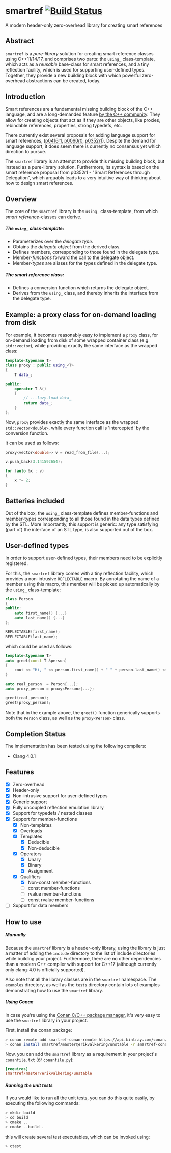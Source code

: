 # smartref [![Build Status](https://travis-ci.org/erikvalkering/smartref.svg?branch=master)](https://travis-ci.org/erikvalkering/smartref)
A modern header-only zero-overhead library for creating smart references

## Abstract

`smartref` is a *pure-library* solution for creating smart reference classes using C++11/14/17, and comprises two parts: the `using_` class-template, which acts as a *reusable* base-class for smart references, and a tiny reflection facility, which is used for supporting user-defined types. Together, they provide a new building block with which powerful zero-overhead abstractions can be created, today.

## Introduction

Smart references are a fundamental missing building block of the C++ language, and are a long-demanded feature [by the C++ community](http://www.open-std.org/jtc1/sc22/wg21/docs/papers/1990/WG21%201990/X3J16_90%20WG21%20Request%20for%20Consideration%20-%20Overloadable%20Unary%20operator.pdf). They allow for creating objects that act as if they are other objects, like proxies, rebindable references, properties, strong typedefs, etc.

There currently exist several proposals for adding language support for smart references, ([p0416r1](https://wg21.link/p0416r1), [p0060r0](https://wg21.link/p0060r0), [p0352r1](https://wg21.link/p0352r1)). Despite the demand for language support, it does seem there is currently no consensus yet which direction to pursue.

The `smartref` library is an attempt to provide this missing building block, but instead as a pure-library solution. Furthermore, its syntax is based on the smart reference proposal from p0352r1 - "Smart References through Delegation", which arguably leads to a very intuitive way of thinking about how to design smart references.

## Overview

The core of the `smartref` library is the `using_` class-template, from which _smart reference_-classes can derive.

##### The `using_` class-template:
* Parameterizes over the *delegate type*.
* Obtains the *delegate object* from the derived class.
* Defines members, corresponding to those found in the delegate type.
* Member-*functions* forward the call to the delegate object.
* Member-*types* are aliases for the types defined in the delegate type.

##### The smart reference class:
* Defines a conversion function which returns the delegate object.
* Derives from the `using_` class, and thereby inherits the interface from the delegate type.

## Example: a proxy class for on-demand loading from disk

For example, it becomes reasonably easy to implement a `proxy` class, for on-demand loading from disk of some wrapped container class (e.g. `std::vector`), while providing exactly the same interface as the wrapped class:

```c++
template<typename T>
class proxy : public using_<T>
{
    T data_;

public:
    operator T &()
    {
        // ...lazy-load data_
        return data_;
    }
};
```

Now, `proxy` provides exactly the same interface as the wrapped `std::vector<double>`, while every function call is 'intercepted' by the conversion function.

It can be used as follows:
```c++
proxy<vector<double>> v = read_from_file(...);

v.push_back(3.141592654);

for (auto &x : v)
{
    x *= 2;
}
```

## Batteries included

Out of the box, the `using_` class-template defines member-functions and member-types corresponding to all those found in the data types defined by the STL. More importantly, this support is generic: any type satisfying (part of) the interface of an STL type, is also supported out of the box.

## User-defined types

In order to support user-defined types, their members need to be explicitly registered.

For this, the `smartref` library comes with a tiny reflection facility, which provides a non-intrusive `REFLECTABLE` macro. By annotating the name of a member using this macro, this member will be picked up automatically by the `using_` class-template:

```c++
class Person
{
public:
    auto first_name() {...}
    auto last_name() {...}
};

REFLECTABLE(first_name);
REFLECTABLE(last_name);
```

which could be used as follows:
```c++
template<typename T>
auto greet(const T &person)
{
    cout << "Hi, " << person.first_name() + " " + person.last_name() << endl;
}

auto real_person  = Person{...};
auto proxy_person = proxy<Person>{...};

greet(real_person);
greet(proxy_person);
```

Note that in the example above, the `greet()` function generically supports both the `Person` class, as well as the `proxy<Person>` class.

## Completion Status

The implementation has been tested using the following compilers:
- Clang 4.0.1

## Features
- [x] Zero-overhead
- [x] Header-only
- [x] Non-intrusive support for user-defined types
- [x] Generic support
- [x] Fully uncoupled reflection emulation library
- [x] Support for typedefs / nested classes
- [x] Support for member-functions
  - [x] Non-templates
  - [x] Overloads
  - [x] Templates
    - [x] Deducible
    - [x] Non-deducible
  - [x] Operators
    - [x] Unary
    - [x] Binary
    - [x] Assignment
  - [x] Qualifiers
    - [x] Non-const member-functions
    - [ ] const member-functions
    - [ ] rvalue member-functions
    - [ ] const rvalue member-functions
- [ ] Support for data members

## How to use

##### Manually
Because the `smartref` library is a header-only library, using the library is just a matter of adding the `include` directory to the list of include directories while building your project. Furthermore, there are no other dependencies than a modern C++ compiler with support for C++17 (although currently only clang-4.0 is officially supported).

Also note that all the library classes are in the `smartref` namespace. The `examples` directory, as well as the `tests` directory contain lots of examples demonstrating how to use the `smartref` library.

##### Using Conan
In case you're using the [Conan C/C++ package manager](https://www.conan.io), it's very easy to use the `smartref` library in your project.

First, install the conan package:
```bash
> conan remote add smartref-conan-remote https://api.bintray.com/conan/erikvalkering/smartref 
> conan install smartref/master@erikvalkering/unstable -r smartref-conan-remote --build smartref
```

Now, you can add the `smartref` library as a requirement in your project's `conanfile.txt` (or `conanfile.py`):
```ini
[requires]
smartref/master/erikvalkering/unstable
```

##### Running the unit tests
If you would like to run all the unit tests, you can do this quite easily, by executing the following commands:
```bash
> mkdir build
> cd build
> cmake ..
> cmake --build .
```

this will create several test executables, which can be invoked using:
```bash
> ctest
```
